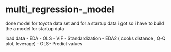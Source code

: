 # multi_regression-_model
done model for toyota data set
and 
for a startup data i got so i have to build the a model for startup data

load data - EDA - OLS - VIF - Standardization - EDA2 ( cooks distance , Q-Q plot, leverage) - OLS- Predict values
